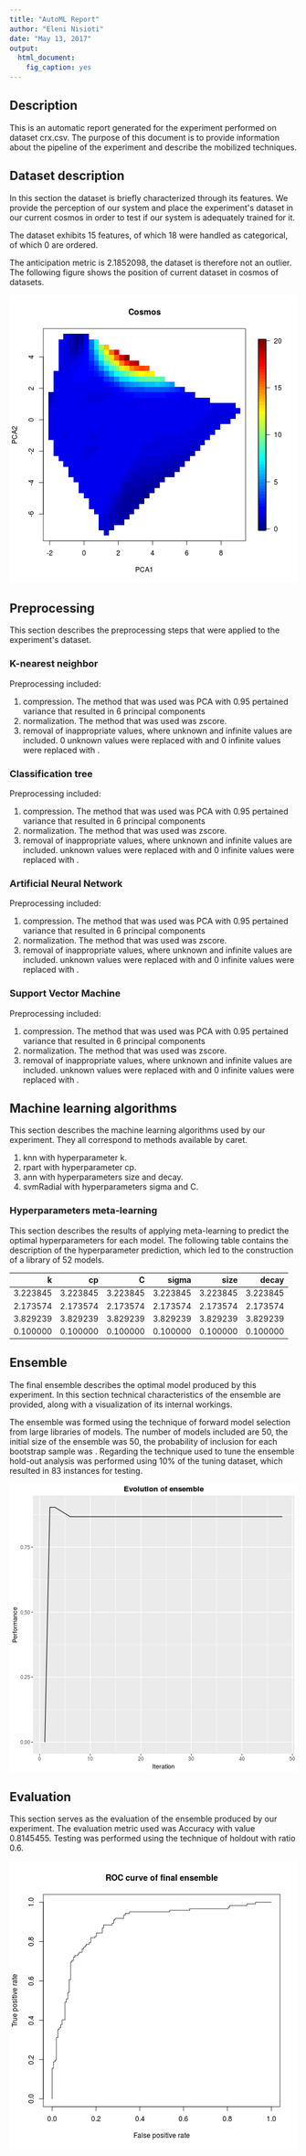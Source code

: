```yaml
---
title: "AutoML Report"
author: "Eleni Nisioti"
date: "May 13, 2017"
output:
  html_document:
    fig_caption: yes
---
```




## Description
This is an automatic report generated for the experiment performed on dataset crx.csv. The purpose of this document is to provide information about the pipeline of the experiment and describe the mobilized techniques.

## Dataset description
In this section the dataset is briefly characterized through its features. We provide the perception  of our system and place the experiment's dataset in our current cosmos in order to test if our system is adequately trained for it.

The dataset exhibits 15 features, of which 18 were handled as categorical, of which 0 are ordered.

The anticipation metric is 2.1852098, the dataset is therefore not an outlier. The following figure shows the position of current dataset in cosmos of datasets.

![**Figure 1** *Position of current dataset in Cosmos, a two-dimensional visualization of our current datasets. This visualization was produced by extracting the meta-features of our training datasets, applying PCA to use the first and second principal components as axis and calculating the average mean distance of each dataset from its 9-nearest neighbors. The colours of the plot correspond to this distance. Current dataset is displayed using a filled black circle.*](figure/print_cosmos-1.png)

## Preprocessing
This section describes the preprocessing steps that were applied to the experiment's dataset. 

### K-nearest neighbor
Preprocessing included:

1. compression. The method that was used was PCA with 0.95 pertained variance that resulted in 6 principal components 
2. normalization. The method that was used was zscore.
3.  removal of inappropriate values, where unknown and infinite values are included. 0 unknown values were  replaced with  and 
0 infinite values were  replaced with .

### Classification tree
Preprocessing included:

1. compression. The method that was used was PCA with 0.95 pertained variance that resulted in 6 principal components 
2. normalization. The method that was used was zscore.
3.  removal of inappropriate values, where unknown and infinite values are included.  unknown values were  replaced with  and 
0 infinite values were  replaced with .

### Artificial Neural Network
Preprocessing included:

1. compression. The method that was used was PCA with 0.95 pertained variance that resulted in 6 principal components 
2. normalization. The method that was used was zscore.
3.  removal of inappropriate values, where unknown and infinite values are included.  unknown values were  replaced with  and 
0 infinite values were  replaced with .

### Support Vector Machine
Preprocessing included:

1. compression. The method that was used was PCA with 0.95 pertained variance that resulted in 6 principal components 
2. normalization. The method that was used was zscore.
3.  removal of inappropriate values, where unknown and infinite values are included.  unknown values were  replaced with  and 
0 infinite values were  replaced with .

 
## Machine learning algorithms
This section describes the machine learning algorithms used by our experiment. They all correspond to methods available by caret.

1. knn with hyperparameter k.
2. rpart with hyperparameter cp.
3. ann with hyperparameters size and decay.
4. svmRadial with hyperparameters sigma and C.

### Hyperparameters meta-learning
This section describes the results of applying meta-learning to predict the optimal hyperparameters for each model. The following table contains the description of the hyperparameter prediction, which led to the construction of a library of 52 models.


|        k|       cp|        C|    sigma|     size|    decay|
|--------:|--------:|--------:|--------:|--------:|--------:|
| 3.223845| 3.223845| 3.223845| 3.223845| 3.223845| 3.223845|
| 2.173574| 2.173574| 2.173574| 2.173574| 2.173574| 2.173574|
| 3.829239| 3.829239| 3.829239| 3.829239| 3.829239| 3.829239|
| 0.100000| 0.100000| 0.100000| 0.100000| 0.100000| 0.100000|

## Ensemble
The final ensemble describes the optimal model produced by this experiment. In this section technical characteristics of the ensemble are provided, along with a visualization of its internal workings.

The ensemble was formed using the technique of forward model selection from large libraries of models. The number of models included are 50, the initial size of the ensemble was 50, the probability of inclusion for each bootstrap sample was . Regarding the  technique used to tune the ensemble hold-out analysis was performed using 10% of the tuning dataset, which resulted in 83 instances for testing. 

![**Figure 2** *Evolution of ensemble: the performance of the ensemble after each insertion of a model.*](figure/print_ensemble_evolution-1.png)

## Evaluation
This section serves as the evaluation of the ensemble produced by our experiment. The evaluation metric used was Accuracy with value 0.8145455. Testing was performed using the technique of holdout with ratio 0.6.




![**Figure 4** *Receiver operating curve of final ensemble.*](figure/print_roc-1.png)
